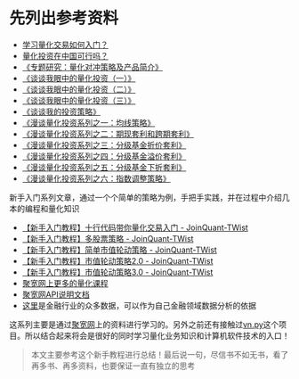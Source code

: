 # 先列出参考资料

* [学习量化交易如何入门？](https://www.zhihu.com/question/22211032)
* [量化投资在中国可行吗？](https://www.zhihu.com/question/21035879)
* [《专题研究：量化对冲策略及产品简介》](https://xueqiu.com/9206540776/33066470)
* [《谈谈我眼中的量化投资（一）》](https://xueqiu.com/9206540776/66375953)
* [《谈谈我眼中的量化投资（二）》](https://xueqiu.com/9206540776/66391465)
* [《谈谈我眼中的量化投资（三）》](https://xueqiu.com/9206540776/66497259)
* [《谈谈我的投资策略》](https://xueqiu.com/9206540776/87867280)
* [《漫谈量化投资系列之一：均线策略》](https://xueqiu.com/9206540776/70959708)
* [《漫谈量化投资系列之二：期现套利和跨期套利》](https://xueqiu.com/9206540776/71280252)
* [《漫谈量化投资系列之三：分级基金折价套利》](https://xueqiu.com/9206540776/73230433)
* [《漫谈量化投资系列之四：分级基金溢价套利》](https://xueqiu.com/9206540776/73232355)
* [《漫谈量化投资系列之五：分级基金下折套利》](https://xueqiu.com/9206540776/73287279)
* [《漫谈量化投资系列之六：指数调整策略》](https://xueqiu.com/9206540776/73473749)

新手入门系列文章，通过一个个简单的策略为例，手把手实践，并在过程中介绍几本的编程和量化知识

* [【新手入门教程】十行代码带你量化交易入门 - JoinQuant-TWist](https://link.zhihu.com/?target=https%3A//www.joinquant.com/post/3616)
* [【新手入门教程】多股票策略 - JoinQuant-TWist](https://link.zhihu.com/?target=https%3A//www.joinquant.com/post/5388)
* [【新手入门教程】简单市值轮动策略 - JoinQuant-TWist](https://link.zhihu.com/?target=https%3A//www.joinquant.com/post/6596)
* [【新手入门教程】市值轮动策略2.0 - JoinQuant-TWist](https://link.zhihu.com/?target=https%3A//www.joinquant.com/post/9578)
* [【新手入门教程】市值轮动策略3.0 - JoinQuant-TWist](https://link.zhihu.com/?target=https%3A//www.joinquant.com/post/9612)
* [聚宽网上更多的量化课程](https://www.joinquant.com/study?f=home&m=memu)
* [聚宽网API说明文档](https://www.joinquant.com/api)
* [这里](https://www.joinquant.com/data)是金融行业的众多数据，可以作为自己金融领域数据分析的依据

这系列主要是通过[聚宽网](https://www.joinquant.com/)上的资料进行学习的。另外之前还有接触过[vn.py](http://www.vnpy.org/)这个项目。所以结合起来将会是很好的同时学习量化业务知识和计算机软件技术的入口！

>本文主要参考这个新手教程进行总结！最后说一句，尽信书不如无书，看了再多书、再多资料，也要保证一直有独立的思考
